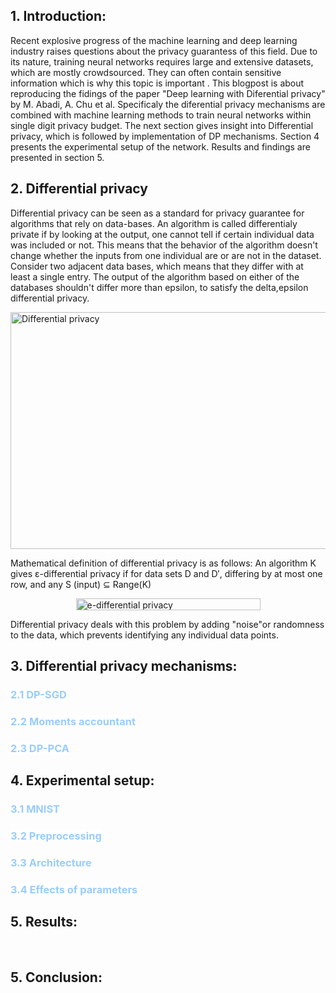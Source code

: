 
<h2>1. Introduction:</h2>
Recent explosive progress of the machine learning and deep learning industry raises questions about the privacy guarantess of this field. Due to its nature, training neural networks requires large and extensive datasets, which are mostly crowdsourced. They can often contain sensitive information which is why this topic is important . This blogpost is about reproducing the fidings of the paper "Deep learning with Diferential privacy" by M. Abadi, A. Chu et al. Specificaly the diferential privacy mechanisms are combined with machine learning methods to train neural networks within single digit privacy budget. The next section gives insight into Differential privacy, which is followed by implementation of DP mechanisms. Section 4 presents the experimental setup of the network. Results and findings are presented in section 5.
<h2>2. Differential privacy</h2>
Differential privacy can be seen as a standard for privacy guarantee for algorithms that rely on data-bases. An algorithm is called differentialy private if by looking at the output, one cannot tell if certain individual data was included or not. This means that the behavior of the algorithm doesn't change whether the inputs from one individual are or are not in the dataset. Consider two adjacent data bases, which means that they differ with at least a single entry. The output of the algorithm based on either of the databases shouldn't differ more than epsilon, to satisfy the delta,epsilon differential privacy.
<p><img src="https://miro.medium.com/max/700/1*IKhOQqMSkinUSGpD16XYpw.png" alt="Differential privacy" width="700" height="379" /></p>

Mathematical definition of differential privacy is as follows: An algorithm K gives ε-differential privacy if for  data sets D and D′, differing by at most one row, and any S (input) ⊆ Range(K) 
<p><img style="display: block; margin-left: auto; margin-right: auto;" src="https://miro.medium.com/max/295/0*gIUyTQ9Blcafs8Ea" alt="e-differential privacy" width="295" height="19" /></p>

Differential privacy deals with this problem by adding "noise"or randomness to the data, which prevents identifying any individual data points.
<h2>3. Differential privacy mechanisms:</h2>
<h3><span style="color: #99ccff; background-color: #ffffff;"><strong>2.1 DP-SGD</strong></span></h3>
<h3><span style="color: #99ccff; background-color: #ffffff;"><strong>2.2 Moments accountant</strong></span></h3>
<h3><span style="color: #99ccff; background-color: #ffffff;"><strong>2.3 DP-PCA</strong></span></h3>
<h2>4. Experimental setup:</h2>
<h3><span style="color: #99ccff; background-color: #ffffff;"><strong>3.1 MNIST</strong></span></h3>
<h3><span style="color: #99ccff; background-color: #ffffff;"><strong>3.2 Preprocessing</strong></span></h3>
<h3><span style="color: #99ccff; background-color: #ffffff;"><strong>3.3 Architecture</strong></span></h3>
<h3><span style="color: #99ccff; background-color: #ffffff;"><strong>3.4 Effects of parameters</strong></span></h3>
<h2>5. Results:</h2>
<p>&nbsp;</p>
<h2>5. Conclusion:</h2>
